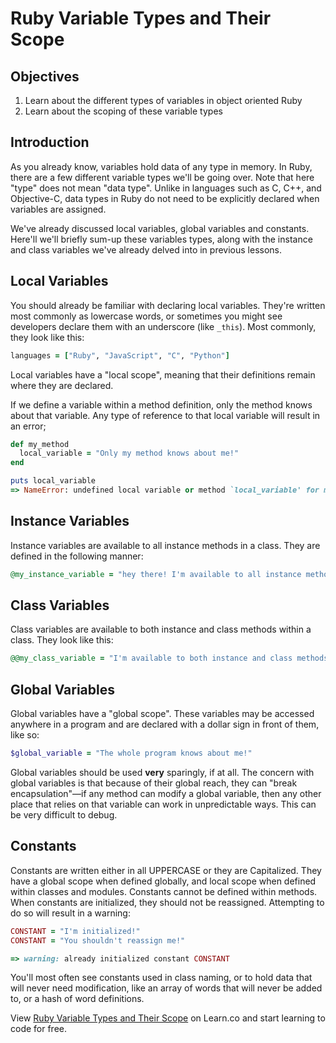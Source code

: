 # Ruby Variable Types and Their Scope

## Objectives

1. Learn about the different types of variables in object oriented Ruby
2. Learn about the scoping of these variable types

## Introduction

As you already know, variables hold data of any type in memory. In Ruby, there are a few different variable types we'll be going over. Note that here "type" does not mean "data type". Unlike in languages such as C, C++, and Objective-C, data types in Ruby do not need to be explicitly declared when variables are assigned.

We've already discussed local variables, global variables and constants. Here'll we'll briefly sum-up these variables types, along with the instance and class variables we've already delved into in previous lessons. 

## Local Variables

You should already be familiar with declaring local variables. They're written most commonly as lowercase words, or sometimes you might see developers declare them with an underscore (like `_this`). Most commonly, they look like this:

```ruby
languages = ["Ruby", "JavaScript", "C", "Python"]
```
Local variables have a "local scope", meaning that their definitions remain where they are declared.

If we define a variable within a method definition, only the method knows about that variable. Any type of reference to that local variable will result in an error;

```ruby
def my_method
  local_variable = "Only my method knows about me!"
end

puts local_variable
=> NameError: undefined local variable or method `local_variable' for main:Object
```

## Instance Variables

Instance variables are available to all instance methods in a class. They are defined in the following manner:

```ruby
@my_instance_variable = "hey there! I'm available to all instance methods in a class!"
```

## Class Variables

Class variables are available to both instance and class methods within a class. They look like this: 

```ruby
@@my_class_variable = "I'm available to both instance and class methods!"
```

## Global Variables

Global variables have a "global scope". These variables may be accessed anywhere in a program and are declared with a dollar sign in front of them, like so:

```ruby
$global_variable = "The whole program knows about me!"
```

Global variables should be used **very** sparingly, if at all. The concern with global variables is that because of their global reach, they can "break encapsulation"—if any method can modify a global variable, then any other place that relies on that variable can work in unpredictable ways. This can be very difficult to debug.

## Constants

Constants are written either in all UPPERCASE or they are Capitalized. They have a global scope when defined globally, and local scope when defined within classes and modules. Constants cannot be defined within methods. When constants are initialized, they should not be reassigned. Attempting to do so will result in a warning:

```ruby
CONSTANT = "I'm initialized!"
CONSTANT = "You shouldn't reassign me!"

=> warning: already initialized constant CONSTANT
```

You'll most often see constants used in class naming, or to hold data that will never need modification, like an array of words that will never be added to, or a hash of word definitions.

<p data-visibility='hidden'>View <a href='https://learn.co/lessons/ruby-variable-types-2' title='Ruby Variable Types and Their Scope'>Ruby Variable Types and Their Scope</a> on Learn.co and start learning to code for free.</p>
